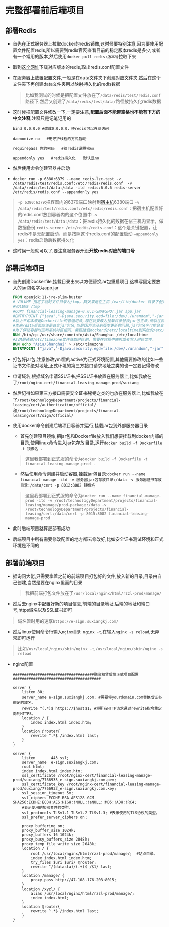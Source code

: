 # 完整部署前后端项目

## 部署Redis

- 首先在正式服务器上拉取docker的redis镜像,这时候要特别注意,因为要使用配置文件配置redis,所以需要到redis官网查看目前的稳定版本redis是多少,或者有一个常用的版本,然后使用`docker pull redis:版本号`拉取下来

- 取到[这个网址](http://www.redis.cn/download.html)下载对应版本的redis,取出redis.conf配置文件

- 在服务器上放置配置文件,一般是在data文件夹下创建对应文件夹,然后在这个文件夹下再创建data文件夹用以映射持久化的redis数据

  > 比如我测试的时候是把配置文件放在了`/data/redis/test/redis.conf`路径下,然后又创建了`/data/redis/test/data/`路径放持久化redis数据

- 这时候把配置文件修改一下,一定要注意,**配置后面不能带空格也不能有下方的中文注释**,注释只是记笔记用的

  ```shell
  bind 0.0.0.0 #改成0.0.0.0，使redis可以外部访问
  
  daemonize no   #用守护线程的方式启动
  
  requirepass 你的密码   #给redis设置密码
  
  appendonly yes   #redis持久化　　默认是no
  ```

- 然后使用命令创建容器并启动

- `docker run -p 6380:6379 --name redis-lzc-test -v /data/redis/test/redis.conf:/etc/redis/redis.conf  -v /data/redis/test/data:/data -itd redis:6.0.6 redis-server /etc/redis/redis.conf --appendonly yes`

> `-p 6380:6379`:把容器内的6379端口映射到[宿主机](https://cloud.tencent.com/product/cdh?from=10680)6380端口
> `-v /data/redis/test/redis.conf:/etc/redis/redis.conf`：把宿主机配置好的redis.conf放到容器内的这个位置中
> `-v /data/redis/test/data:/data`：把redis持久化的数据在宿主机内显示，做数据备份
> `redis-server /etc/redis/redis.conf`：这个是关键配置，让redis不是无配置启动，而是按照这个redis.conf的配置启动
> `–appendonly yes`：redis启动后数据持久化

- 这时候一般就可以了,要注意服务器开没**开放redis对应的端口号**

## 部署后端项目

- 首先创建Dockerfile,挂载目录出来以方便替换jar包重启项目,这样写固定要放入的jar包名字为app.jar

  ```dockerfile
  FROM openjdk:11-jre-slim-buster
  # VOLUME 指定了临时文件目录为/tmp。其效果是在主机 /var/lib/docker 目录下创建了一个临时文件，并链接到容器的/tmp
  #VOLUME /tmp
  #COPY financial-leasing-manage-0.0.1-SNAPSHOT.jar app.jar
  #ENTRYPOINT ["java","-Djava.security.egd=file:/dev/./urandom","-jar","/app.jar"]
  #以上三句本来是Dockerfile的普通用法,现在我要改为挂载目录替换jar包方法,所以注释掉加上下面这句
  #本来/data后面应该是真实jar包名,但是因为涉及到版本更新的问题,jar包名字可能会变,所以在这里写死名字,打包之后改名放入服务器就万无一失了
  #为了保证容器时区和系统时区相同，需要挂载docker的/etc/localtime到系统的/etc/localtime。
  RUN /bin/cp /usr/share/zoneinfo/Asia/Shanghai /etc/localtime
  #JVM是通过/etc/timezone文件获取时区的，需要在容器中映射或者写入时区文件。
  RUN echo "Asia/Shanghai" > /etc/timezone
  ENTRYPOINT ["java","-Djava.security.egd=file:/dev/./urandom","-jar","/data/app.jar"]
  ```

- 打包好jar包,注意修改yml里的active为正式环境配置,其他需要修改的比如一些证书文件绝对地址,正式环境的第三方接口请求地址之类的也一定要记得修改

- 申请域名,根据域名申请SSL证书,把SSL证书放置在服务器上,比如我放在了`/root/nginx-cert/financial-leasing-manage-prod/suxiang`

- 然后记得如果第三方接口需要安全证书秘钥之类的也放在服务器上,比如我放在了`/root/technologyDepartment/projects/financial-leasing/cert/authentication/official/`和`/root/technologyDepartment/projects/financial-leasing/cert/sign/official/`

- 使用docker命令创建后端项目容器并运行,挂载jar包到外部服务器目录

  - 首先创建项目镜像,把jar包和Dockerfile放入我们想要挂载到docker内部的目录,使用linux命令进入jar包存放目录,运行`docker build -f Dockerfile -t 镜像名 .`

  > 这里我部署到正式服的命令为`docker build -f Dockerfile -t financial-leasing-manage-prod .`

  - 然后使用命令创建并启动容器,挂载jar包目录:`docker run --name financial-manage -itd -v 服务器jar包存放目录:/data -v 服务器证书存放目录:/data/cert -p 8012:8082 镜像名`

  > 这里我部署到正式服的命令为`docker run --name financial-manage-prod -itd -v /root/technologyDepartment/projects/financial-leasing/manage/prod-package:/data -v /root/technologyDepartment/projects/financial-leasing/cert:/data/cert -p 8015:8082 financial-leasing-manage-prod`

- 此时后端项目就算是部署成功

- 后端项目中所有需要修改配置的地方都去修改好,比如安全证书测试环境和正式环境是不同的

  

## 部署前端项目

- 据询问大佬,只需要拿着之前的前端项目打包好的文件,放入新的目录,目录由自己创建,当然是要在nginx里面的目录

  >  我把前端打包文件放在了`/usr/local/nginx/html/rzzl-prod/manage/`

- 然后去nginx中配置好新的项目信息,前端的目录地址,后端的地址和端口号,https域名以及SSL证书即可

> 域名暂时用的速享`https://e-sign.suxiangkj.com/`

- 然后linux使用命令行输入`nginx目录 nginx -t`,在输入`nginx -s reload`,无异常即可运行

> 比如`/usr/local/nginx/sbin/nginx -t`,`/usr/local/nginx/sbin/nginx -s reload`

- nginx配置

  ```nginx
  ####################################融资租赁后端正式项目配置#######################################  
  
  server {
      listen 80;
      server_name e-sign.suxiangkj.com; #需要将yourdomain.com替换成证书绑定的域名。
      rewrite ^(.*)$ https://$host$1; #将所有HTTP请求通过rewrite指令重定向到HTTPS。
      location / {
          index index.html index.htm;
      }
      location @router{
          rewrite ^.*$ /index.html last;
      }
  }
  
  server {
      listen       443 ssl;
      server_name  e-sign.suxiangkj.com;
      root html;
      index index.html index.htm;
      ssl_certificate /root/nginx-cert/financial-leasing-manage-prod/suxiang/7766933_e-sign.suxiangkj.com.pem;
      ssl_certificate_key /root/nginx-cert/financial-leasing-manage-prod/suxiang/7766933_e-sign.suxiangkj.com.key;
      ssl_session_timeout 5m;
      ssl_ciphers ECDHE-RSA-AES128-GCM-SHA256:ECDHE:ECDH:AES:HIGH:!NULL:!aNULL:!MD5:!ADH:!RC4;
      #表示使用的加密套件的类型。
      ssl_protocols TLSv1.1 TLSv1.2 TLSv1.3; #表示使用的TLS协议的类型。
      ssl_prefer_server_ciphers on;
  
      proxy_buffering on;
      proxy_buffer_size 1024k;
      proxy_buffers 16 1024k;
      proxy_busy_buffers_size 2048k;
      proxy_temp_file_write_size 2048k;
      location / {
          root /usr/local/nginx/html/rzzl-prod/manage/;  #站点目录。
          index index.html index.htm;
          try_files $uri $uri/ @router;
          rewrite ^/(datasta)/(.+)$ /$1/ last;
      }
      location /manage/ {
          proxy_pass http://47.108.176.203:8015;
      }
      location /xyzl/ {
          alias /usr/local/nginx/html/rzzl-prod/manage/;
          index index.html;
      }
      location @router{
          rewrite ^.*$ /index.html last;
      }
  }
  ```

  